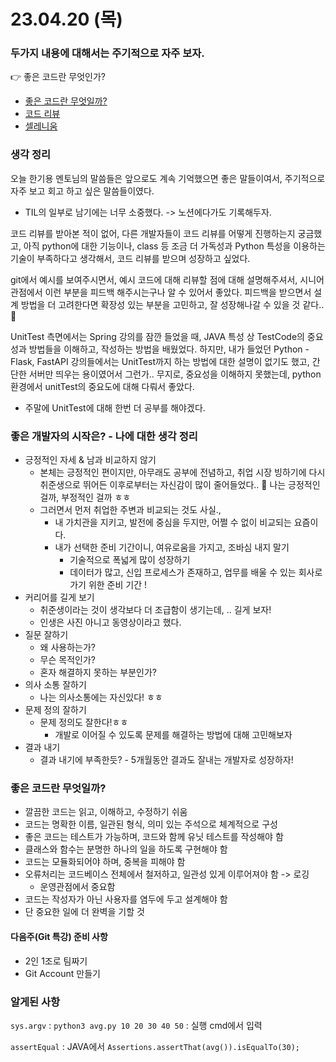 # 23.04.20 (목)

### 두가지 내용에 대해서는 주기적으로 자주 보자. 
👉 좋은 코드란 무엇인가?
* [좋은 코드란 무엇일까?](./1_code_style_guide.md)
* [코드 리뷰](./2_code_review.md)
* [셀레니움](./3_Selenium.ipynb)

### 생각 정리

오늘 한기용 멘토님의 말씀들은 앞으로도 계속 기억했으면 좋은 말들이여서, 주기적으로 자주 보고 회고 하고 싶은 말씀들이였다. 
* TIL의 일부로 남기에는 너무 소중했다. -> 노션에다가도 기록해두자.

코드 리뷰를 받아본 적이 없어, 다른 개발자들이 코드 리뷰를 어떻게 진행하는지 궁금했고, 아직 python에 대한 기능이나, class 등 조금 더 가독성과 Python 특성을 이용하는 기술이 부족하다고 생각해서, 코드 리뷰를 받으며 성장하고 싶었다.

git에서 예시를 보여주시면서, 예시 코드에 대해 리뷰할 점에 대해 설명해주셔서, 시니어 관점에서 이런 부분을 피드백 해주시는구나 알 수 있어서 좋았다. 피드백을 받으면서 설계 방법을 더 고려한다면 확장성 있는 부분을 고민하고, 잘 성장해나갈 수 있을 것 같다..🥲

UnitTest 측면에서는 Spring 강의를 잠깐 들었을 때, JAVA 특성 상 TestCode의 중요성과 방법들을 이해하고, 작성하는 방법을 배웠었다. 하지만, 내가 들었던 Python - Flask, FastAPI 강의들에서는 UnitTest까지 하는 방법에 대한 설명이 없기도 했고, 간단한 서버만 띄우는 용이였어서 그런가.. 무지로, 중요성을 이해하지 못했는데, python 환경에서 unitTest의 중요도에 대해 다뤄서 좋았다.
- 주말에 UnitTest에 대해 한번 더 공부를 해야겠다.


### 좋은 개발자의 시작은? - 나에 대한 생각 정리
* 긍정적인 자세 & 남과 비교하지 않기
    * 본체는 긍정적인 편이지만, 아무래도 공부에 전념하고, 취업 시장 빙하기에 다시 취준생으로 뛰어든 이후로부터는 자신감이 많이 줄어들었다.. 🥲 나는 긍정적인 걸까, 부정적인 걸까 ㅎㅎ
    * 그러면서 먼저 취업한 주변과 비교되는 것도 사실.,
        * 내 가치관을 지키고, 발전에 중심을 두지만, 어쩔 수 없이 비교되는 요즘이다.
        * 내가 선택한 준비 기간이니, 여유로움을 가지고, 조바심 내지 말기
            * 기술적으로 폭넓게 많이 성장하기
            * 데이터가 많고, 신입 프로세스가 존재하고, 업무를 배울 수 있는 회사로 가기 위한 준비 기간 !
* 커리어를 길게 보기
    * 취준생이라는 것이 생각보다 더 조급함이 생기는데, .. 길게 보자!
    * 인생은 사진 아니고 동영상이라고 했다.
* 질문 잘하기
    * 왜 사용하는가?
    * 무슨 목적인가?
    * 혼자 해결하지 못하는 부분인가?
* 의사 소통 잘하기
    * 나는 의사소통에는 자신있다! ㅎㅎ
* 문제 정의 잘하기
    * 문제 정의도 잘한다!ㅎㅎ 
        - 개발로 이어질 수 있도록 문제를 해결하는 방법에 대해 고민해보자
* 결과 내기
    * 결과 내기에 부족한듯? - 5개월동안 결과도 잘내는 개발자로 성장하자!

### 좋은 코드란 무엇일까?
* 깔끔한 코드는 읽고, 이해하고, 수정하기 쉬움
* 코드는 명확한 이름, 일관된 형식, 의미 있는 주석으로 체계적으로 구성
* 좋은 코드는 테스트가 가능하며, 코드와 함께 유닛 테스트를 작성해야 함
* 클래스와 함수는 분명한 하나의 일을 하도록 구현해야 함
* 코드는 모듈화되어야 하며, 중복을 피해야 함
* 오류처리는 코드베이스 전체에서 철저하고, 일관성 있게 이루어져야 함 -> 로깅
    * 운영관점에서 중요함
* 코드는 작성자가 아닌 사용자를 염두에 두고 설계해야 함
* 단 중요한 일에 더 완벽을 기할 것 


#### 다음주(Git 특강) 준비 사항
* 2인 1조로 팀짜기
* Git Account 만들기


### 알게된 사항
`sys.argv` : `python3 avg.py 10 20 30 40 50` : 실행 cmd에서 입력

`assertEqual` : JAVA에서 `Assertions.assertThat(avg()).isEqualTo(30);`


